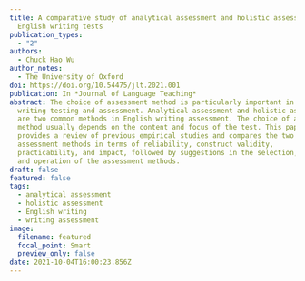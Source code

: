 ```yaml
---
title: A comparative study of analytical assessment and holistic assessment in
  English writing tests
publication_types:
  - "2"
authors:
  - Chuck Hao Wu
author_notes:
  - The University of Oxford
doi: https://doi.org/10.54475/jlt.2021.001
publication: In *Journal of Language Teaching*
abstract: The choice of assessment method is particularly important in English
  writing testing and assessment. Analytical assessment and holistic assessment
  are two common methods in English writing assessment. The choice of assessment
  method usually depends on the content and focus of the test. This paper
  provides a review of previous empirical studies and compares the two
  assessment methods in terms of reliability, construct validity,
  practicability, and impact, followed by suggestions in the selection, design,
  and operation of the assessment methods.
draft: false
featured: false
tags:
  - analytical assessment
  - holistic assessment
  - English writing
  - writing assessment
image:
  filename: featured
  focal_point: Smart
  preview_only: false
date: 2021-10-04T16:00:23.856Z
---
```

